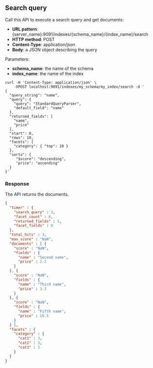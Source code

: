 ## Search query

Call this API to execute a search query and get documents:

* **URL pattern**: {server_name}:9091/indexes/{schema_name}/{index_name}/search
* **HTTP method**: POST
* **Content-Type**: application/json
* **Body**: a JSON object describing the query

Parameters:

* **schema_name**: the name of the schema
* **index_name**: the name of the index

```shell
curl -H 'Content-Type: application/json' \
    -XPOST localhost:9091/indexes/my_schema/my_index/search -d '
{
  "query_string": "name",
  "query": {
    "query": "StandardQueryParser",
    "default_field": "name"
  },
  "returned_fields": [
    "name",
    "price"
  ],
  "start": 0,
  "rows": 10,
  "facets": {
    "category": { "top": 10 }
  },
  "sorts": {
     "$score": "descending",
     "price": "ascending"
  }
}'
```

### Response

The API returns the documents.

```json
{
  "timer" : {
    "search_query" : 3,
    "facet_count" : 0,
    "returned_fields" : 1,
    "facet_fields" : 0
  },
  "total_hits" : 3,
  "max_score" : "NaN",
  "documents" : [ {
    "score" : "NaN",
    "fields" : {
      "name" : "Second name",
      "price" : 2.2
    }
  }, {
    "score" : "NaN",
    "fields" : {
      "name" : "Third name",
      "price" : 3.3
    }
  }, {
    "score" : "NaN",
    "fields" : {
      "name" : "Fifth name",
      "price" : 10.5
    }
  } ],
  "facets" : {
    "category" : {
      "cat1" : 3,
      "cat2" : 3,
      "cat3" : 1
    }
  }
}
```